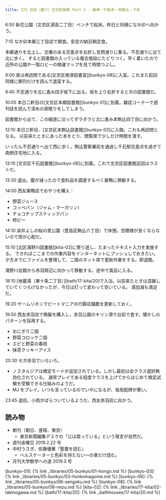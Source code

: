 ```yaml
---
title: 272 日目（曇り）文京区探索 Part 3 - 根津・千駄木・本駒込・千石
---
```


6:50 新花公園（文京区湯島二丁目）ベンチで起床。昨日と同様になか卯へ向かう。

7:15 なか卯本郷三丁目店で朝食。安定の納豆朝定食。

本郷通りを北上し、交番のある交差点を右折し言問通りに乗る。不忍通りに出て北に歩く。
すると図書館の入っている複合施設にたどりつく。早く着いたので近所の公園や一階ロビーの開運マップを見て時間つぶし。

9:00 実は再訪問である[文京区根津図書室][bunkyo-08]に入室。これまた前回同様に朝刊だけを読んで退室する。

9:40 不忍通りを北に進み団子坂下に出る。坂を上り右折すると次の図書館だ。

10:05 本日二軒目の[文京区本郷図書館][bunkyo-01]に到着。雑誌コーナーで週刊誌を読んで深めの居眠りをしてしまう。

図書館から出て、この細道に沿ってダラダラと北に進み本駒込四丁目に向かう。

12:10 本日三軒目、[文京区本駒込図書館][bunkyo-03]に入館。これも再訪問となる。
以前来たときにあった本をとり、閲覧席で少しだけ時間を潰す。

いったん不忍通りへ出て西に歩く。駒込警察署前を通過し千石駅交差点を過ぎて南側住宅地に入る。

13:10 [文京区千石図書館][bunkyo-06]に到着。これで文京区図書館巡回はラストだ。

13:30 退出。腹が減ったので食料品を調達するべく巣鴨に移動する。

14:00 西友巣鴨店でおやつを購入：

* 野菜ジュース
* コッペパン（ジャム・マーガリン）
* チョコチップスティックパン
* 柿ピー

14:10 染井よしの桜の里公園（豊島区駒込六丁目）で休憩。空模様が良くならないので雨が心配だ。

15:10 [北区滝野川図書館][kita-02]に寄り道し、たまったテキスト入力を実施する。
できればここまでの作業内容をインターネットにプッシュしておきたい。
夕方までにファイルを整理して、二階のネット席で更新作業をする。即退館。

滝野川会館から赤羽周辺に向かって移動する。途中で風呂に入る。

18:10 [地蔵湯（東十条二丁目）][bath/17-kita/20]で入浴。以前来たときは混雑していてくつろげなかったが、今日は打って変わって空いている。
湯加減も満足だ。

19:20 ゲームリボンでビートマニアの行脚店舗数を更新しておく。

19:50 西友赤羽店で晩飯を購入し、赤羽公園のキリン滑り台前で食す。懐かしのパターンを採用する。

* おにぎり二個
* 野菜コロッケ二個
* エビと野菜の春雨
* 抹茶クッキーアイス

20:30 セガ赤羽でいろいろ。

* ノスタルジアは検定モードが追加されている。しかし最初は全クラス選択無効化されている。
  通常プレイである程度クラスを上げてからはじめて検定試験を受験できる仕組みのようだ。
* MJ をプレイ。いつも言っているのでいやになるが、毎局配牌が悪い。

23:45 退店。小雨がぱらついているようだ。西友赤羽店に向かう。

## 読み物

* 朝刊（朝日、産経、東京）
  * 東京新聞編集デスクの「公は腐っている」という発言が自然だ。
* 週刊金曜日 2019.2.22 号
* 中村うさぎ、佐藤優著『聖書を読む』
  * ヘルスケーターと色彩を持たない～の章だけ読む。
* 月刊大学数学への道 2019.3 号

[bunkyo-01]: {% link _libraries/05-bunkyo/01-hongo.md %}
[bunkyo-03]: {% link _libraries/05-bunkyo/03-honkomagome.md %}
[bunkyo-06]: {% link _libraries/05-bunkyo/06-sengoku.md %}
[bunkyo-08]: {% link _libraries/05-bunkyo/08-nezu.md %}
[kita-02]: {% link _libraries/17-kita/02-takinogawa.md %}
[bath/17-kita/20]: {% link _bathhouses/17-kita/20.md %}
